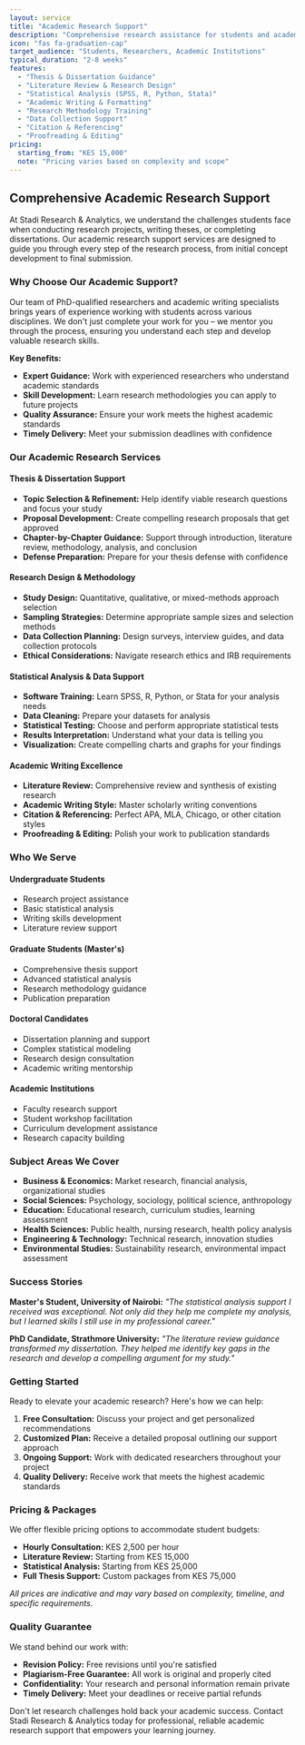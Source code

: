 ```yaml
---
layout: service
title: "Academic Research Support"
description: "Comprehensive research assistance for students and academic institutions including thesis support, statistical analysis, and academic writing guidance."
icon: "fas fa-graduation-cap"
target_audience: "Students, Researchers, Academic Institutions"
typical_duration: "2-8 weeks"
features:
  - "Thesis & Dissertation Guidance"
  - "Literature Review & Research Design"
  - "Statistical Analysis (SPSS, R, Python, Stata)"
  - "Academic Writing & Formatting"
  - "Research Methodology Training"
  - "Data Collection Support"
  - "Citation & Referencing"
  - "Proofreading & Editing"
pricing:
  starting_from: "KES 15,000"
  note: "Pricing varies based on complexity and scope"
---
```


## Comprehensive Academic Research Support

At Stadi Research & Analytics, we understand the challenges students face when conducting research projects, writing theses, or completing dissertations. Our academic research support services are designed to guide you through every step of the research process, from initial concept development to final submission.

### Why Choose Our Academic Support?

Our team of PhD-qualified researchers and academic writing specialists brings years of experience working with students across various disciplines. We don't just complete your work for you – we mentor you through the process, ensuring you understand each step and develop valuable research skills.

**Key Benefits:**
- **Expert Guidance:** Work with experienced researchers who understand academic standards
- **Skill Development:** Learn research methodologies you can apply to future projects
- **Quality Assurance:** Ensure your work meets the highest academic standards
- **Timely Delivery:** Meet your submission deadlines with confidence

### Our Academic Research Services

#### Thesis & Dissertation Support
- **Topic Selection & Refinement:** Help identify viable research questions and focus your study
- **Proposal Development:** Create compelling research proposals that get approved
- **Chapter-by-Chapter Guidance:** Support through introduction, literature review, methodology, analysis, and conclusion
- **Defense Preparation:** Prepare for your thesis defense with confidence

#### Research Design & Methodology
- **Study Design:** Quantitative, qualitative, or mixed-methods approach selection
- **Sampling Strategies:** Determine appropriate sample sizes and selection methods
- **Data Collection Planning:** Design surveys, interview guides, and data collection protocols
- **Ethical Considerations:** Navigate research ethics and IRB requirements

#### Statistical Analysis & Data Support
- **Software Training:** Learn SPSS, R, Python, or Stata for your analysis needs
- **Data Cleaning:** Prepare your datasets for analysis
- **Statistical Testing:** Choose and perform appropriate statistical tests
- **Results Interpretation:** Understand what your data is telling you
- **Visualization:** Create compelling charts and graphs for your findings

#### Academic Writing Excellence
- **Literature Review:** Comprehensive review and synthesis of existing research
- **Academic Writing Style:** Master scholarly writing conventions
- **Citation & Referencing:** Perfect APA, MLA, Chicago, or other citation styles
- **Proofreading & Editing:** Polish your work to publication standards

### Who We Serve

#### Undergraduate Students
- Research project assistance
- Basic statistical analysis
- Writing skills development
- Literature review support

#### Graduate Students (Master's)
- Comprehensive thesis support
- Advanced statistical analysis
- Research methodology guidance
- Publication preparation

#### Doctoral Candidates
- Dissertation planning and support
- Complex statistical modeling
- Research design consultation
- Academic writing mentorship

#### Academic Institutions
- Faculty research support
- Student workshop facilitation
- Curriculum development assistance
- Research capacity building

### Subject Areas We Cover

- **Business & Economics:** Market research, financial analysis, organizational studies
- **Social Sciences:** Psychology, sociology, political science, anthropology
- **Education:** Educational research, curriculum studies, learning assessment
- **Health Sciences:** Public health, nursing research, health policy analysis
- **Engineering & Technology:** Technical research, innovation studies
- **Environmental Studies:** Sustainability research, environmental impact assessment

### Success Stories

**Master's Student, University of Nairobi:**
*"The statistical analysis support I received was exceptional. Not only did they help me complete my analysis, but I learned skills I still use in my professional career."*

**PhD Candidate, Strathmore University:**
*"The literature review guidance transformed my dissertation. They helped me identify key gaps in the research and develop a compelling argument for my study."*

### Getting Started

Ready to elevate your academic research? Here's how we can help:

1. **Free Consultation:** Discuss your project and get personalized recommendations
2. **Customized Plan:** Receive a detailed proposal outlining our support approach
3. **Ongoing Support:** Work with dedicated researchers throughout your project
4. **Quality Delivery:** Receive work that meets the highest academic standards

### Pricing & Packages

We offer flexible pricing options to accommodate student budgets:

- **Hourly Consultation:** KES 2,500 per hour
- **Literature Review:** Starting from KES 15,000
- **Statistical Analysis:** Starting from KES 25,000
- **Full Thesis Support:** Custom packages from KES 75,000

*All prices are indicative and may vary based on complexity, timeline, and specific requirements.*

### Quality Guarantee

We stand behind our work with:
- **Revision Policy:** Free revisions until you're satisfied
- **Plagiarism-Free Guarantee:** All work is original and properly cited
- **Confidentiality:** Your research and personal information remain private
- **Timely Delivery:** Meet your deadlines or receive partial refunds

Don't let research challenges hold back your academic success. Contact Stadi Research & Analytics today for professional, reliable academic research support that empowers your learning journey.